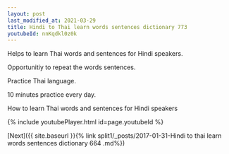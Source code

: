 ```yaml
---
layout: post
last_modified_at: 2021-03-29
title: Hindi to Thai learn words sentences dictionary 773 
youtubeId: nnKqdkl0z0k
---
```

 
 
Helps to learn Thai words and sentences for Hindi speakers.

Opportunitiy to repeat the words sentences. 

Practice Thai language. 
 
10 minutes practice every day. 
 
How to learn Thai words and sentences for Hindi speakers 
 
{% include youtubePlayer.html id=page.youtubeId %}
 
 
[Next]({{ site.baseurl }}{% link  split1/_posts/2017-01-31-Hindi to thai learn words sentences dictionary 664 .md%})
 
